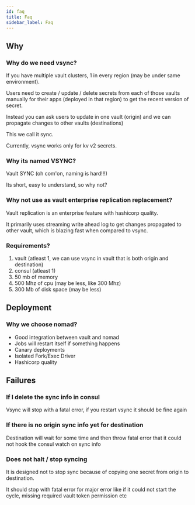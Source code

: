 ```yaml
---
id: faq
title: Faq
sidebar_label: Faq
---
```


## Why

### Why do we need vsync?

If you have multiple vault clusters, 1 in every region (may be under same environment).

Users need to create / update / delete secrets from each of those vaults manually for their apps (deployed in that region) to get the recent version of secret.

Instead you can ask users to update in one vault (origin) and we can propagate changes to other vaults (destinations)

This we call it sync.

Currently, vsync works only for kv v2 secrets.

### Why its named VSYNC?

Vault SYNC (oh com'on, naming is hard!!!)

Its short, easy to understand, so why not?

### Why not use as vault enterprise replication replacement? 

Vault replication is an enterprise feature with hashicorp quality.

It primarily uses streaming write ahead log to get changes propagated to other vault, which is blazing fast when compared to vsync.

### Requirements?

1. vault (atleast 1, we can use vsync in vault that is both origin and destination)
2. consul (atleast 1)
3. 50 mb of memory
4. 500 Mhz of cpu (may be less, like 300 Mhz)
5. 300 Mb of disk space (may be less)

## Deployment


### Why we choose nomad?

* Good integration between vault and nomad
* Jobs will restart itself if something happens
* Canary deployments
* Isolated Fork/Exec Driver
* Hashicorp quality

## Failures

### If I delete the sync info in consul

Vsync will stop with a fatal error, if you restart vsync it should be fine again

### If there is no origin sync info yet for destination

Destination will wait for some time and then throw fatal error that it could not hook the consul watch on sync info

### Does not halt / stop syncing

It is designed not to stop sync because of copying one secret from origin to destination.

It should stop with fatal error for major error like if it could not start the cycle, missing required vault token permission etc
